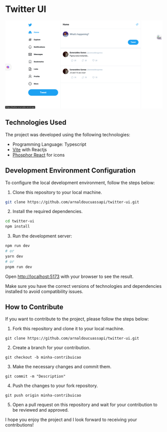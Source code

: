 # Twitter UI 



![Project image](image-preview.png)

## Technologies Used

The project was developed using the following technologies:

- Programming Language: Typescript
- [Vite](https://vitejs.dev) with Reactjs
- [Phosphor React](https://https://phosphoricons.com/) for icons

## Development Environment Configuration

To configure the local development environment, follow the steps below:

1. Clone this repository to your local machine.
```bash
git clone https://github.com/arnaldoucuassapi/twitter-ui.git
```

2. Install the required dependencies.
```bash
cd twitter-ui
npm install
```

3. Run the development server:

```bash
npm run dev
# or
yarn dev
# or
pnpm run dev
```

Open [http://localhost:5173](http://localhost:5173) with your browser to see the result.


Make sure you have the correct versions of technologies and dependencies installed to avoid compatibility issues.

## How to Contribute
If you want to contribute to the project, please follow the steps below:

1. Fork this repository and clone it to your local machine.
```shell
git clone https://github.com/arnaldoucuassapi/twitter-ui.git
```

2. Create a branch for your contribution.
```shell
git checkout -b minha-contribuicao
```

3. Make the necessary changes and commit them.
```shell
git commit -m "Description"
```

4. Push the changes to your fork repository.
```shell
git push origin minha-contribuicao
```

5. Open a pull request on this repository and wait for your contribution to be reviewed and approved.

I hope you enjoy the project and I look forward to receiving your contributions!